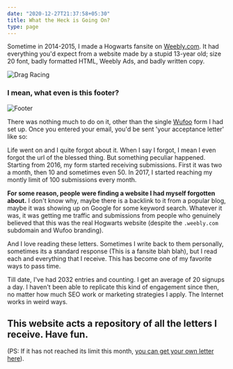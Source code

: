```yaml
---
date: "2020-12-27T21:37:58+05:30"
title: What the Heck is Going On?
type: page
---
```



Sometime in 2014-2015, I made a Hogwarts fansite on [Weebly.com](https://weebly.com). It had everything you'd expect from a website made by a stupid 13-year old; size 20 font, badly formatted HTML, Weebly Ads, and badly written copy. 

![Drag Racing](https://i.imgur.com/eXN6J89.png)


### I mean, what even is this footer? 

![Footer](https://i.imgur.com/RQEDiB0.png)

There was nothing much to do on it, other than the single [Wufoo](https://wufoo.com) form I had set up. Once you entered your email, you'd be sent 'your acceptance letter' like so: 


Life went on and I quite forgot about it. When I say I forgot, I mean I even forgot the url of the blessed thing. But something peculiar happened. Starting from 2016, my form started receiving submissions. First it was two a month, then 10 and sometimes even 50. In 2017, I started reaching my montly limit of 100 submissions every month. 

**For some reason, people were finding a website I had myself forgotten about.** I don't know why, maybe there is a backlink to it from a popular blog, maybe it was showing up on Google for some keyword search. Whatever it was, it was getting me traffic and submissions from people who genuinely believed that this was the real Hogwarts website (despite the `.weebly.com` subdomain and Wufoo branding). 

And I love reading these letters. Sometimes I write back to them personally, sometimes its a standard response (This is a fansite blah blah), but I read each and everything that I receive. This has become one of my favorite ways to pass time. 

Till date, I've had 2032 entries and counting. I get an average of 20 signups a day. I haven't been able to replicate this kind of engagement since then, no matter how much SEO work or marketing strategies I apply. The Internet works in weird ways.


## This website acts a repository of all the letters I receive. Have fun.

(PS: If it has not reached its limit this month, [you can get your own letter here](http://hogwartsuk.weebly.com/admission.html)).

